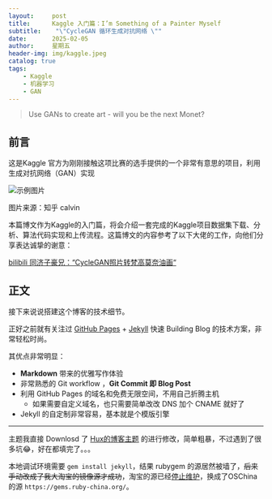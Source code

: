 ```yaml
---
layout:     post
title:      Kaggle 入门篇：I’m Something of a Painter Myself
subtitle:    "\"CycleGAN 循环生成对抗网络 \""
date:       2025-02-05
author:     星期五
header-img: img/kaggle.jpeg
catalog: true
tags:
    - Kaggle
    - 机器学习
    - GAN
---
```


> Use GANs to create art - will you be the next Monet?

## 前言

这是Kaggle 官方为刚刚接触这项比赛的选手提供的一个非常有意思的项目，利用生成对抗网络（GAN）实现

![示例图片](https://example.com/image.jpg "这是一个示例图片")

图片来源：知乎 calvin



本篇博文作为Kaggle的入门篇，将会介绍一套完成的Kaggle项目数据集下载、分析、算法代码实现和上传流程。这篇博文的内容参考了以下大佬的工作，向他们分享表达诚挚的谢意：

[bilibili 同济子豪兄：“CycleGAN照片转梵高莫奈油画“](https://www.bilibili.com/video/BV1wv4y1T71F/?vd_source=93c96df915e6ddad65b78774bf3baf9f)

## 正文

接下来说说搭建这个博客的技术细节。  

正好之前就有关注过 [GitHub Pages](https://pages.github.com/) + [Jekyll](http://jekyllrb.com/) 快速 Building Blog 的技术方案，非常轻松时尚。

其优点非常明显：

* **Markdown** 带来的优雅写作体验
* 非常熟悉的 Git workflow ，**Git Commit 即 Blog Post**
* 利用 GitHub Pages 的域名和免费无限空间，不用自己折腾主机
  * 如果需要自定义域名，也只需要简单改改 DNS 加个 CNAME 就好了 
* Jekyll 的自定制非常容易，基本就是个模版引擎

---

主题我直接 Downlosd 了 [Hux的博客主题](https://huangxuan.me/) 的进行修改，简单粗暴，不过遇到了很多坑😂，好在都填完了。。。

本地调试环境需要 `gem install jekyll`，结果 rubygem 的源居然被墙了，~~后来手动改成了我大淘宝的镜像源才成功~~，淘宝的源已经[停止维护](https://gems.ruby-china.org/)，换成了OSChina的源 `https://gems.ruby-china.org/`。
